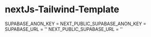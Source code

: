 # nextJs-Tailwind-Template

SUPABASE_ANON_KEY =
NEXT_PUBLIC_SUPABASE_ANON_KEY =
SUPABASE_URL = ''
NEXT_PUBLIC_SUPABASE_URL = ''
